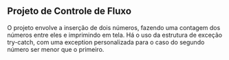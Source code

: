 ## Projeto de Controle de Fluxo

O projeto envolve a inserção de dois números, fazendo uma contagem dos números entre eles e imprimindo em tela. Há o uso da estrutura de exceção try-catch, com uma exception personalizada para o caso do segundo número ser menor que o primeiro.
